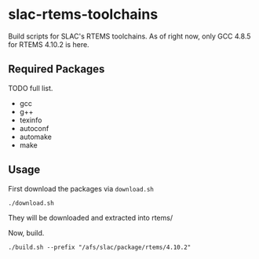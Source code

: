 # slac-rtems-toolchains

Build scripts for SLAC's RTEMS toolchains. As of right now, only GCC 4.8.5 for RTEMS 4.10.2 is here.

## Required Packages

TODO full list.

- gcc
- g++
- texinfo
- autoconf
- automake
- make

## Usage

First download the packages via `download.sh`

```sh
./download.sh
```

They will be downloaded and extracted into rtems/

Now, build.

```
./build.sh --prefix "/afs/slac/package/rtems/4.10.2"
```

